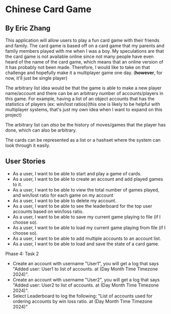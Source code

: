 # Chinese Card Game

## By Eric Zhang

This application will allow users to play a fun card game 
with their friends and family. The card game is based off 
on a card game that my parents and family members
played with me when I was a boy. My speculations are that
the card game is not available online since
not many people have even heard of the name of the card
game, which means that an online version of it has 
probably not been made. Therefore, I would like to 
take on that challenge and hopefully make it a multiplayer
game one day. (**however**, for now, it'll just be single player)

The arbitrary list idea would be that  the game is
able to make a new player name/account and there can 
be an arbitrary number of accounts/players in this game. 
For example, having a list of an object 
accounts that has the statistics of players (ex: win/lost ratios)(this one is 
likely to be helpful with multiplayer systems, that's
just my own idea when I want to expand on this project)

The arbitrary list can *also* be the history of moves/games that
the player has done, which can also be arbitrary.

The cards can be represented as a list or a hashset 
where the system can look through it easily.


## User Stories

- As a user, I want to be able to start and play a game of cards.
- As a user, I want to be able to create an account and add played games to it.
- As a user, I want to be able to view the total number of games played,
  and win/lost ratio for each game on my account
- As a user, I want to be able to delete my account.
- As a user, I want to be able to see the leaderboard for the top user accounts based on win/loss ratio.
- As a user, I want to be able to save my current game playing to file (if I choose so).
- As a user, I want to be able to load my current game playing from file (if I choose so).
- As a user, I want to be able to add multiple accounts to an account list.
- As a user, I want to be able to load and save the state of a card game.

Phase 4: Task 2
- Create an account with username "User1", you will get a log that says
"Added user: User1 to list of accounts. at (Day Month Time Timezone 2024)".
- Create an account with username "User2", you will get a log that says
  "Added user: User2 to list of accounts. at (Day Month Time Timezone 2024)".
- Select Leaderboard to log the following: 
"List of accounts used for ordering accounts by win loss ratio. at (Day Month Time Timezone 2024)"
